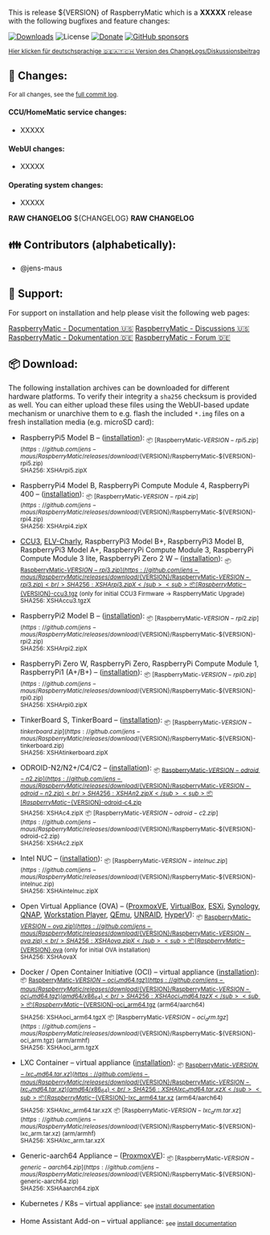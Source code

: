 This is release ${VERSION} of RaspberryMatic which is a **XXXXX** release with the following bugfixes and feature changes:

[![Downloads](https://img.shields.io/github/downloads/jens-maus/RaspberryMatic/${VERSION}/total.svg?style=flat-square)](https://github.com/jens-maus/RaspberryMatic/releases/${VERSION}) ![License](https://img.shields.io/github/license/jens-maus/RaspberryMatic.svg?style=flat-square) [![Donate](https://img.shields.io/badge/donate-PayPal-green.svg?style=flat-square)](https://www.paypal.com/cgi-bin/webscr?cmd=_s-xclick&hosted_button_id=RAQSDY9YNZVCL) [![GitHub sponsors](https://img.shields.io/static/v1?label=Sponsor&message=%E2%9D%A4&logo=GitHub&link=https://github.com/sponsors/jens-maus)](https://github.com/sponsors/jens-maus)

<sub>[Hier klicken für deutschsprachige 🇩🇪🇦🇹🇨🇭 Version des ChangeLogs/Diskussionsbeitrag](https://homematic-forum.de/forum/viewtopic.php?f=65&t=XXXXX)</sub>

## 🚧 Changes:
<sub>For all changes, see the [full commit log](https://github.com/jens-maus/RaspberryMatic/compare/${PREVIOUS_TAG}...${VERSION}).</sub>

#### CCU/HomeMatic service changes:
- XXXXX

#### WebUI changes:
- XXXXX

#### Operating system changes:
- XXXXX

**RAW CHANGELOG**
${CHANGELOG}
**RAW CHANGELOG**

## 👪 Contributors (alphabetically):
- @jens-maus

## 📝 Support:
For support on installation and help please visit the following web pages:

[RaspberryMatic - Documentation :us:](https://github.com/jens-maus/RaspberryMatic/wiki/en.Home)
[RaspberryMatic - Discussions :us:](https://github.com/jens-maus/RaspberryMatic/discussions)
[RaspberryMatic - Dokumentation :de:](https://github.com/jens-maus/RaspberryMatic/wiki)
[RaspberryMatic - Forum :de:](https://homematic-forum.de/forum/viewforum.php?f=65)

## 📦 Download:
The following installation archives can be downloaded for different hardware platforms. To verify their integrity a `sha256` checksum is provided as well. You can either upload these files using the WebUI-based update mechanism or unarchive them to e.g. flash the included `*.img` files on a fresh installation media (e.g. microSD card):

- RaspberryPi5 Model B – ([installation](https://github.com/jens-maus/RaspberryMatic/wiki/Installation-RaspberryPi)):
<sub>📦 [RaspberryMatic-${VERSION}-rpi5.zip](https://github.com/jens-maus/RaspberryMatic/releases/download/${VERSION}/RaspberryMatic-${VERSION}-rpi5.zip)<br/>SHA256: XSHArpi5.zipX</sub>

- RaspberryPi4 Model B, RaspberryPi Compute Module 4, RaspberryPi 400 – ([installation](https://github.com/jens-maus/RaspberryMatic/wiki/Installation-RaspberryPi)):
<sub>📦 [RaspberryMatic-${VERSION}-rpi4.zip](https://github.com/jens-maus/RaspberryMatic/releases/download/${VERSION}/RaspberryMatic-${VERSION}-rpi4.zip)<br/>SHA256: XSHArpi4.zipX</sub>

- [CCU3](https://github.com/jens-maus/RaspberryMatic/wiki/Installation-CCU3), [ELV-Charly](https://github.com/jens-maus/RaspberryMatic/wiki/Installation-ELV-Charly), RaspberryPi3 Model B+, RaspberryPi3 Model B, RaspberryPi3 Model A+, RaspberryPi Compute Module 3, RaspberryPi Compute Module 3 lite, RaspberryPi Zero 2 W – ([installation](https://github.com/jens-maus/RaspberryMatic/wiki/Installation-RaspberryPi)):
<sub>📦 [RaspberryMatic-${VERSION}-rpi3.zip](https://github.com/jens-maus/RaspberryMatic/releases/download/${VERSION}/RaspberryMatic-${VERSION}-rpi3.zip)<br/>SHA256: XSHArpi3.zipX</sub>
<sub>📦 [RaspberryMatic-${VERSION}-ccu3.tgz](https://github.com/jens-maus/RaspberryMatic/releases/download/${VERSION}/RaspberryMatic-${VERSION}-ccu3.tgz) (only for initial CCU3 Firmware -> RaspberryMatic Upgrade)<br/> SHA256: XSHAccu3.tgzX</sub>

- RaspberryPi2 Model B – ([installation](https://github.com/jens-maus/RaspberryMatic/wiki/Installation-RaspberryPi)):
<sub>📦 [RaspberryMatic-${VERSION}-rpi2.zip](https://github.com/jens-maus/RaspberryMatic/releases/download/${VERSION}/RaspberryMatic-${VERSION}-rpi2.zip)<br/>SHA256: XSHArpi2.zipX</sub>

- RaspberryPi Zero W, RaspberryPi Zero, RaspberryPi Compute Module 1, RaspberryPi1 (A+/B+) – ([installation](https://github.com/jens-maus/RaspberryMatic/wiki/Installation-RaspberryPi)):
<sub>📦 [RaspberryMatic-${VERSION}-rpi0.zip](https://github.com/jens-maus/RaspberryMatic/releases/download/${VERSION}/RaspberryMatic-${VERSION}-rpi0.zip)<br/>SHA256: XSHArpi0.zipX</sub>

- TinkerBoard S, TinkerBoard – ([installation](https://github.com/jens-maus/RaspberryMatic/wiki/Installation-Tinkerboard)):
<sub>📦 [RaspberryMatic-${VERSION}-tinkerboard.zip](https://github.com/jens-maus/RaspberryMatic/releases/download/${VERSION}/RaspberryMatic-${VERSION}-tinkerboard.zip)<br/>SHA256: XSHAtinkerboard.zipX</sub>

- ODROID-N2/N2+/C4/C2 – ([installation](https://github.com/jens-maus/RaspberryMatic/wiki/Installation-Odroid)):
<sub>📦 [RaspberryMatic-${VERSION}-odroid-n2.zip](https://github.com/jens-maus/RaspberryMatic/releases/download/${VERSION}/RaspberryMatic-${VERSION}-odroid-n2.zip)<br/>SHA256: XSHAn2.zipX</sub>
<sub>📦 [RaspberryMatic-${VERSION}-odroid-c4.zip](https://github.com/jens-maus/RaspberryMatic/releases/download/${VERSION}/RaspberryMatic-${VERSION}-odroid-c4.zip)<br/>SHA256: XSHAc4.zipX</sub>
<sub>📦 [RaspberryMatic-${VERSION}-odroid-c2.zip](https://github.com/jens-maus/RaspberryMatic/releases/download/${VERSION}/RaspberryMatic-${VERSION}-odroid-c2.zip)<br/>SHA256: XSHAc2.zipX</sub>

- Intel NUC – ([installation](https://github.com/jens-maus/RaspberryMatic/wiki/Installation-IntelNUC)):
<sub>📦 [RaspberryMatic-${VERSION}-intelnuc.zip](https://github.com/jens-maus/RaspberryMatic/releases/download/${VERSION}/RaspberryMatic-${VERSION}-intelnuc.zip)<br/>SHA256: XSHAintelnuc.zipX</sub>

- Open Virtual Appliance (OVA) – ([ProxmoxVE](https://github.com/jens-maus/RaspberryMatic/wiki/Installation-Proxmox-VE), [VirtualBox](https://github.com/jens-maus/RaspberryMatic/wiki/Installation-VirtualBox), [ESXi](https://github.com/jens-maus/RaspberryMatic/wiki/Installation-vmWare-ESXi), [Synology](https://github.com/jens-maus/RaspberryMatic/wiki/Installation-Synology-VMM), [QNAP](https://github.com/jens-maus/RaspberryMatic/wiki/Installation-QNAP-VirtualizationStation), [Workstation Player](https://github.com/jens-maus/RaspberryMatic/wiki/Installation-vmWare-Workstation-Player), [QEmu](https://github.com/jens-maus/RaspberryMatic/wiki/Installation-QEmu), [UNRAID](https://github.com/jens-maus/RaspberryMatic/wiki/Installation-UNRAID), [HyperV](https://github.com/jens-maus/RaspberryMatic/wiki/Installation-HyperV)):
<sub>📦 [RaspberryMatic-${VERSION}-ova.zip](https://github.com/jens-maus/RaspberryMatic/releases/download/${VERSION}/RaspberryMatic-${VERSION}-ova.zip)<br/>SHA256: XSHAova.zipX</sub>
<sub>📦 [RaspberryMatic-${VERSION}.ova](https://github.com/jens-maus/RaspberryMatic/releases/download/${VERSION}/RaspberryMatic-${VERSION}.ova) (only for initial OVA installation)<br/>SHA256: XSHAovaX</sub>

- Docker / Open Container Initiative (OCI) – virtual appliance ([installation](https://github.com/jens-maus/RaspberryMatic/wiki/Installation-Docker-OCI)):
<sub>📦 [RaspberryMatic-${VERSION}-oci_amd64.tgz](https://github.com/jens-maus/RaspberryMatic/releases/download/${VERSION}/RaspberryMatic-${VERSION}-oci_amd64.tgz) (amd64/x86_64)<br/>SHA256: XSHAoci_amd64.tgzX</sub>
<sub>📦 [RaspberryMatic-${VERSION}-oci_arm64.tgz](https://github.com/jens-maus/RaspberryMatic/releases/download/${VERSION}/RaspberryMatic-${VERSION}-oci_arm64.tgz) (arm64/aarch64)<br/>SHA256: XSHAoci_arm64.tgzX</sub>
<sub>📦 [RaspberryMatic-${VERSION}-oci_arm.tgz](https://github.com/jens-maus/RaspberryMatic/releases/download/${VERSION}/RaspberryMatic-${VERSION}-oci_arm.tgz) (arm/armhf)<br/>SHA256: XSHAoci_arm.tgzX</sub>

- LXC Container – virtual appliance ([installation](https://github.com/jens-maus/RaspberryMatic/wiki/Installation-LXC)):
<sub>📦 [RaspberryMatic-${VERSION}-lxc_amd64.tar.xz](https://github.com/jens-maus/RaspberryMatic/releases/download/${VERSION}/RaspberryMatic-${VERSION}-lxc_amd64.tar.xz) (amd64/x86_64)<br/>SHA256: XSHAlxc_amd64.tar.xzX</sub>
<sub>📦 [RaspberryMatic-${VERSION}-lxc_arm64.tar.xz](https://github.com/jens-maus/RaspberryMatic/releases/download/${VERSION}/RaspberryMatic-${VERSION}-lxc_arm64.tar.xz) (arm64/aarch64)<br/>SHA256: XSHAlxc_arm64.tar.xzX</sub>
<sub>📦 [RaspberryMatic-${VERSION}-lxc_arm.tar.xz](https://github.com/jens-maus/RaspberryMatic/releases/download/${VERSION}/RaspberryMatic-${VERSION}-lxc_arm.tar.xz) (arm/armhf)<br/>SHA256: XSHAlxc_arm.tar.xzX</sub>

- Generic-aarch64 Appliance – ([ProxmoxVE](https://github.com/jens-maus/RaspberryMatic/wiki/Installation-Proxmox-VE)):
<sub>📦 [RaspberryMatic-${VERSION}-generic-aarch64.zip](https://github.com/jens-maus/RaspberryMatic/releases/download/${VERSION}/RaspberryMatic-${VERSION}-generic-aarch64.zip)<br/>SHA256: XSHAaarch64.zipX</sub>

- Kubernetes / K8s – virtual appliance:
<sub>see [install documentation](https://github.com/jens-maus/RaspberryMatic/wiki/Installation-Kubernetes)</sub>

- Home Assistant Add-on – virtual appliance:
<sub>see [install documentation](https://github.com/jens-maus/RaspberryMatic/wiki/Installation-HomeAssistant)</sub>
